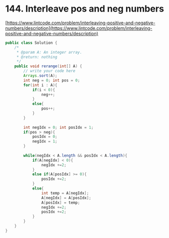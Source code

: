 # 144. Interleave pos and neg numbers

[https://www.lintcode.com/problem/interleaving-positive-and-negative-numbers/description](https://www.lintcode.com/problem/interleaving-positive-and-negative-numbers/description)  


```java
public class Solution {
    /*
     * @param A: An integer array.
     * @return: nothing
     */
    public void rerange(int[] A) {
        // write your code here
        Arrays.sort(A);
        int neg = 0; int pos = 0;
        for(int i : A){
            if(i < 0){
                neg++;
            }
            else{
                pos++;
            }
        }
        
        int negIdx = 0; int posIdx = 1;
        if(pos > neg){
            posIdx = 0;
            negIdx = 1;
        }
        
        while(negIdx < A.length && posIdx < A.length){
            if(A[negIdx] < 0){
                negIdx +=2;
            }
            else if(A[posIdx] >= 0){
                posIdx +=2;
            }
            else{
                int temp = A[negIdx];
                A[negIdx] = A[posIdx];
                A[posIdx] = temp;
                negIdx +=2;
                posIdx +=2;
            }
        }
    }
}
```


